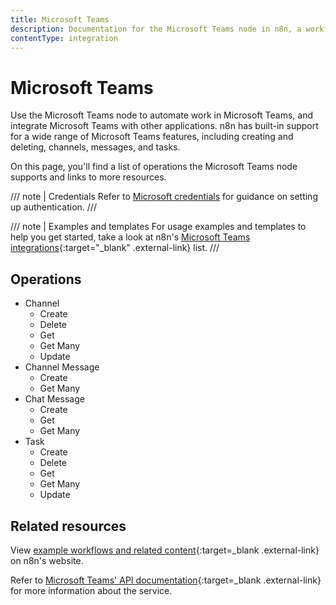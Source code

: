 ```yaml
---
title: Microsoft Teams
description: Documentation for the Microsoft Teams node in n8n, a workflow automation platform. Includes details of operations and configuration, and links to examples and credentials information.
contentType: integration
---
```


# Microsoft Teams

Use the Microsoft Teams node to automate work in Microsoft Teams, and integrate Microsoft Teams with other applications. n8n has built-in support for a wide range of Microsoft Teams features, including creating and deleting, channels, messages, and tasks. 

On this page, you'll find a list of operations the Microsoft Teams node supports and links to more resources.

/// note | Credentials
Refer to [Microsoft credentials](/integrations/builtin/credentials/microsoft/) for guidance on setting up authentication. 
///

/// note | Examples and templates
For usage examples and templates to help you get started, take a look at n8n's [Microsoft Teams integrations](https://n8n.io/integrations/microsoft-teams/){:target="_blank" .external-link} list.
///

## Operations

* Channel
    * Create
    * Delete
    * Get
    * Get Many
    * Update
* Channel Message
    * Create
    * Get Many
* Chat Message
	* Create
	* Get
	* Get Many
* Task
    * Create
    * Delete
    * Get
    * Get Many
    * Update


## Related resources

View [example workflows and related content](https://n8n.io/integrations/microsoft-teams/){:target=_blank .external-link} on n8n's website.

Refer to [Microsoft Teams' API documentation](https://learn.microsoft.com/en-us/graph/api/overview?view=graph-rest-1.0){:target=_blank .external-link} for more information about the service.
